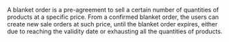 A blanket order is a pre-agreement to sell a certain number of
quantities of products at a specific price. From a confirmed blanket
order, the users can create new sale orders at such price, until the
blanket order expires, either due to reaching the validity date or
exhausting all the quantities of products.
